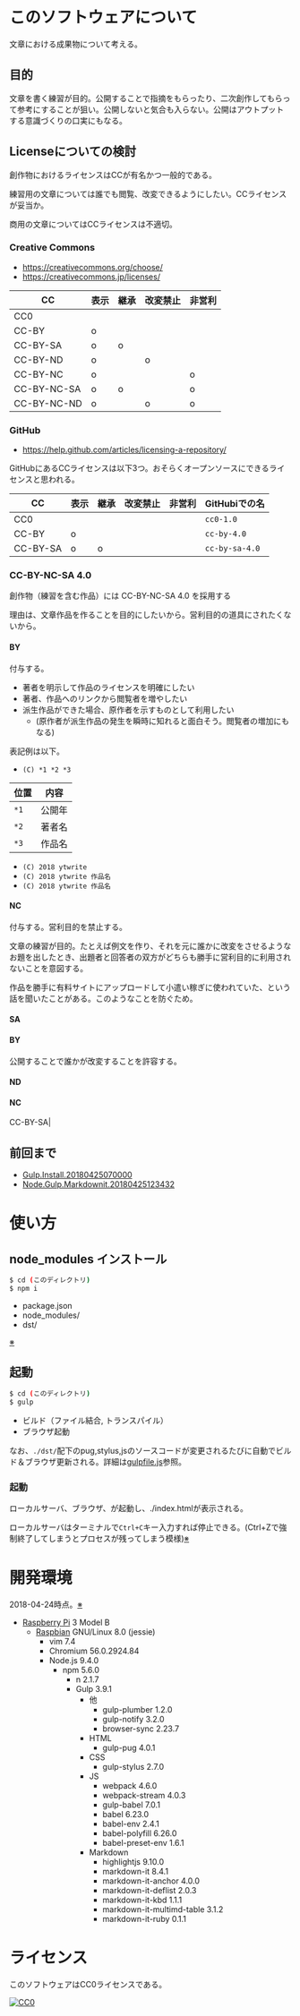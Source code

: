 # このソフトウェアについて

文章における成果物について考える。

## 目的

文章を書く練習が目的。公開することで指摘をもらったり、二次創作してもらって参考にすることが狙い。公開しないと気合も入らない。公開はアウトプットする意識づくりの口実にもなる。

## Licenseについての検討

創作物におけるライセンスはCCが有名かつ一般的である。

練習用の文章については誰でも閲覧、改変できるようにしたい。CCライセンスが妥当か。

商用の文章についてはCCライセンスは不適切。

### Creative Commons

* https://creativecommons.org/choose/
* https://creativecommons.jp/licenses/

CC|表示|継承|改変禁止|非営利
--|----|----|--------|------
CC0     | | | | |
CC-BY   |o| | | |
CC-BY-SA|o|o| | |
CC-BY-ND|o| |o| |
CC-BY-NC|o| | |o|
CC-BY-NC-SA|o|o| |o|
CC-BY-NC-ND|o| |o|o|

### GitHub

* https://help.github.com/articles/licensing-a-repository/

GitHubにあるCCライセンスは以下3つ。おそらくオープンソースにできるライセンスと思われる。

CC|表示|継承|改変禁止|非営利|GitHubiでの名
--|----|----|--------|------|-------------
CC0     | | | | |`cc0-1.0`
CC-BY   |o| | | |`cc-by-4.0`
CC-BY-SA|o|o| | |`cc-by-sa-4.0`

[CC0]: https://creativecommons.org/publicdomain/zero/1.0/deed.ja
[CC-BY 4.0]: https://creativecommons.org/licenses/by/4.0/deed.ja
[CC-BY-SA 4.0]: https://creativecommons.org/licenses/by-sa/4.0/legalcode.ja
[CC-BY-NC-SA 4.0]: https://creativecommons.org/licenses/by-nc-sa/4.0/deed.ja

### CC-BY-NC-SA 4.0

創作物（練習を含む作品）には CC-BY-NC-SA 4.0 を採用する

理由は、文章作品を作ることを目的にしたいから。営利目的の道具にされたくないから。

#### BY

付与する。

* 著者を明示して作品のライセンスを明確にしたい
* 著者、作品へのリンクから閲覧者を増やしたい
* 派生作品ができた場合、原作者を示すものとして利用したい
    * (原作者が派生作品の発生を瞬時に知れると面白そう。閲覧者の増加にもなる)

表記例は以下。

* `(C) *1 *2 *3`

位置|内容
----|----
`*1`|公開年
`*2`|著者名
`*3`|作品名

* `(C) 2018 ytwrite`
* `(C) 2018 ytwrite 作品名`
* `(C) 2018 ytwrite 作品名`

#### NC

付与する。営利目的を禁止する。


文章の練習が目的。たとえば例文を作り、それを元に誰かに改変をさせるようなお題を出したとき、出題者と回答者の双方がどちらも勝手に営利目的に利用されないことを意図する。

作品を勝手に有料サイトにアップロードして小遣い稼ぎに使われていた、という話を聞いたことがある。このようなことを防ぐため。

#### SA

#### BY

公開することで誰かが改変することを許容する。

#### ND
#### NC

CC-BY-SA|

## 前回まで

* [Gulp.Install.20180425070000](https://github.com/ytyaru/Gulp.Install.20180425070000)
* [Node.Gulp.Markdownit.20180425123432](https://github.com/ytyaru/Node.Gulp.Markdownit.20180425123432)

# 使い方

## node_modules インストール

```sh
$ cd (このディレクトリ)
$ npm i
```

* package.json
* node_modules/
* dst/

[※](memo/install.md)

## 起動

```sh
$ cd (このディレクトリ)
$ gulp
```

* ビルド（ファイル結合, トランスパイル）
* ブラウザ起動

なお、`./dst/`配下のpug,stylus,jsのソースコードが変更されるたびに自動でビルド＆ブラウザ更新される。詳細は[gulpfile.js](gulpfile.js)参照。

### 起動

ローカルサーバ、ブラウザ、が起動し、./index.htmlが表示される。

ローカルサーバはターミナルで`Ctrl+C`キー入力すれば停止できる。(Ctrl+Zで強制終了してしまうとプロセスが残ってしまう模様)[※](run.md)

# 開発環境

2018-04-24時点。[※](memo/install.md)

* [Raspberry Pi](https://ja.wikipedia.org/wiki/Raspberry_Pi) 3 Model B
    * [Raspbian](https://www.raspberrypi.org/downloads/raspbian/) GNU/Linux 8.0 (jessie)
        * vim 7.4
        * Chromium 56.0.2924.84
        * Node.js 9.4.0
            * npm 5.6.0
                * n 2.1.7
                * Gulp 3.9.1
                    * 他
                        * gulp-plumber 1.2.0
                        * gulp-notify 3.2.0
                        * browser-sync 2.23.7
                    * HTML
                        * gulp-pug 4.0.1
                    * CSS
                        * gulp-stylus 2.7.0
                    * JS
                        * webpack 4.6.0
                        * webpack-stream 4.0.3
                        * gulp-babel 7.0.1
                        * babel 6.23.0
                        * babel-env 2.4.1
                        * babel-polyfill 6.26.0
                        * babel-preset-env 1.6.1
                    * Markdown
                        * highlightjs 9.10.0
                        * markdown-it 8.4.1
                        * markdown-it-anchor 4.0.0
                        * markdown-it-deflist 2.0.3
                        * markdown-it-kbd 1.1.1
                        * markdown-it-multimd-table 3.1.2
                        * markdown-it-ruby 0.1.1

# ライセンス

このソフトウェアはCC0ライセンスである。

[![CC0](http://i.creativecommons.org/p/zero/1.0/88x31.png "CC0")](http://creativecommons.org/publicdomain/zero/1.0/deed.ja)

